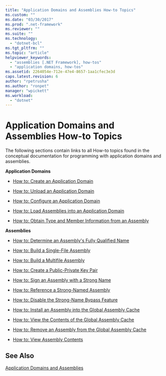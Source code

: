 ```yaml
---
title: "Application Domains and Assemblies How-to Topics"
ms.custom: ""
ms.date: "03/30/2017"
ms.prod: ".net-framework"
ms.reviewer: ""
ms.suite: ""
ms.technology: 
  - "dotnet-bcl"
ms.tgt_pltfrm: ""
ms.topic: "article"
helpviewer_keywords: 
  - "assemblies [.NET Framework], how-tos"
  - "application domains, how-tos"
ms.assetid: 2264054e-712e-47e4-8657-1aa1cfec3e3d
caps.latest.revision: 6
author: "rpetrusha"
ms.author: "ronpet"
manager: "wpickett"
ms.workload: 
  - "dotnet"
---
```

# Application Domains and Assemblies How-to Topics
The following sections contain links to all How-to topics found in the conceptual documentation for programming with application domains and assemblies.  
  
 **Application Domains**  
  
-   [How to: Create an Application Domain](../../../docs/framework/app-domains/how-to-create-an-application-domain.md)  
  
-   [How to: Unload an Application Domain](../../../docs/framework/app-domains/how-to-unload-an-application-domain.md)  
  
-   [How to: Configure an Application Domain](../../../docs/framework/app-domains/how-to-configure-an-application-domain.md)  
  
-   [How to: Load Assemblies into an Application Domain](../../../docs/framework/app-domains/how-to-load-assemblies-into-an-application-domain.md)  
  
-   [How to: Obtain Type and Member Information from an Assembly](../../../docs/framework/app-domains/how-to-obtain-type-and-member-information-from-an-assembly.md)  
  
 **Assemblies**  
  
-   [How to: Determine an Assembly's Fully Qualified Name](../../../docs/framework/app-domains/how-to-determine-assembly-fully-qualified-name.md)  
  
-   [How to: Build a Single-File Assembly](../../../docs/framework/app-domains/how-to-build-a-single-file-assembly.md)  
  
-   [How to: Build a Multifile Assembly](../../../docs/framework/app-domains/how-to-build-a-multifile-assembly.md)  
  
-   [How to: Create a Public-Private Key Pair](../../../docs/framework/app-domains/how-to-create-a-public-private-key-pair.md)  
  
-   [How to: Sign an Assembly with a Strong Name](../../../docs/framework/app-domains/how-to-sign-an-assembly-with-a-strong-name.md)  
  
-   [How to: Reference a Strong-Named Assembly](../../../docs/framework/app-domains/how-to-reference-a-strong-named-assembly.md)  
  
-   [How to: Disable the Strong-Name Bypass Feature](../../../docs/framework/app-domains/how-to-disable-the-strong-name-bypass-feature.md)  
  
-   [How to: Install an Assembly into the Global Assembly Cache](../../../docs/framework/app-domains/how-to-install-an-assembly-into-the-gac.md)  
  
-   [How to: View the Contents of the Global Assembly Cache](../../../docs/framework/app-domains/how-to-view-the-contents-of-the-gac.md)  
  
-   [How to: Remove an Assembly from the Global Assembly Cache](../../../docs/framework/app-domains/how-to-remove-an-assembly-from-the-gac.md)  
  
-   [How to: View Assembly Contents](../../../docs/framework/app-domains/how-to-view-assembly-contents.md)  
  
## See Also  
 [Application Domains and Assemblies](../../../docs/framework/app-domains/index.md)
